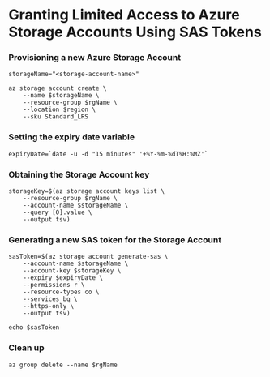 # Granting Limited Access to Azure Storage Accounts Using SAS Tokens


### Provisioning a new Azure Storage Account
```
storageName="<storage-account-name>"

az storage account create \
    --name $storageName \
    --resource-group $rgName \
    --location $region \
    --sku Standard_LRS
```

### Setting the expiry date variable
```
expiryDate=`date -u -d "15 minutes" '+%Y-%m-%dT%H:%MZ'`
```

### Obtaining the Storage Account key
```
storageKey=$(az storage account keys list \
    --resource-group $rgName \
    --account-name $storageName \
    --query [0].value \
    --output tsv)
```

### Generating a new SAS token for the Storage Account
```
sasToken=$(az storage account generate-sas \
    --account-name $storageName \
    --account-key $storageKey \
    --expiry $expiryDate \
    --permissions r \
    --resource-types co \
    --services bq \
    --https-only \
    --output tsv)

echo $sasToken
```

### Clean up
```
az group delete --name $rgName
```